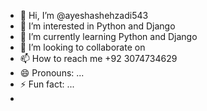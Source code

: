 - 👋 Hi, I’m @ayeshashehzadi543
- 👀 I’m interested in Python and Django
- 🌱 I’m currently learning Python and Django
- 💞️ I’m looking to collaborate on 
- 📫 How to reach me +92 3074734629
- 😄 Pronouns: ...
- ⚡ Fun fact: ...
- 

<!---
ayeshashehzadi543/ayeshashehzadi543 is a ✨ special ✨ repository because its `README.md` (this file) appears on your GitHub profile.
You can click the Preview link to take a look at your changes.
--->
